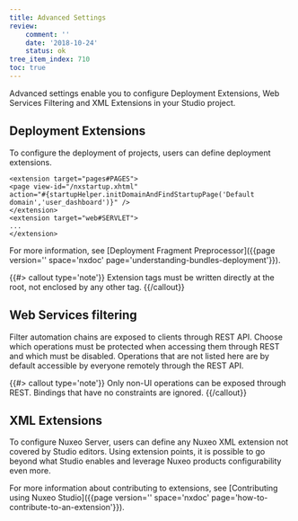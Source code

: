 ```yaml
---
title: Advanced Settings
review:
    comment: ''
    date: '2018-10-24'
    status: ok
tree_item_index: 710
toc: true
---
```

Advanced settings enable you to configure Deployment Extensions, Web Services Filtering and XML Extensions in your Studio project.

## Deployment Extensions

To configure the deployment of projects, users can define deployment extensions.

```
<extension target="pages#PAGES">
<page view-id="/nxstartup.xhtml"
action="#{startupHelper.initDomainAndFindStartupPage('Default domain','user_dashboard')}" />
</extension>
<extension target="web#SERVLET">
...
</extension>
```

For more information, see [Deployment Fragment Preprocessor]({{page version='' space='nxdoc' page='understanding-bundles-deployment'}}).

{{#> callout type='note'}}
Extension tags must be written directly at the root, not enclosed by any other tag.
{{/callout}}

## Web Services filtering

Filter automation chains are exposed to clients through REST API. Choose which operations must be protected when accessing them through REST and which must be disabled.
Operations that are not listed here are by default accessible by everyone remotely through the REST API.


{{#> callout type='note'}}
Only non-UI operations can be exposed through REST. Bindings that have no constraints are ignored.
{{/callout}}

## XML Extensions

To configure Nuxeo Server, users can define any Nuxeo XML extension not covered by Studio editors. Using extension points, it is possible to go beyond what Studio enables and leverage Nuxeo products configurability even more.

For more information about contributing to extensions, see [Contributing using Nuxeo Studio]({{page version='' space='nxdoc' page='how-to-contribute-to-an-extension'}}).
